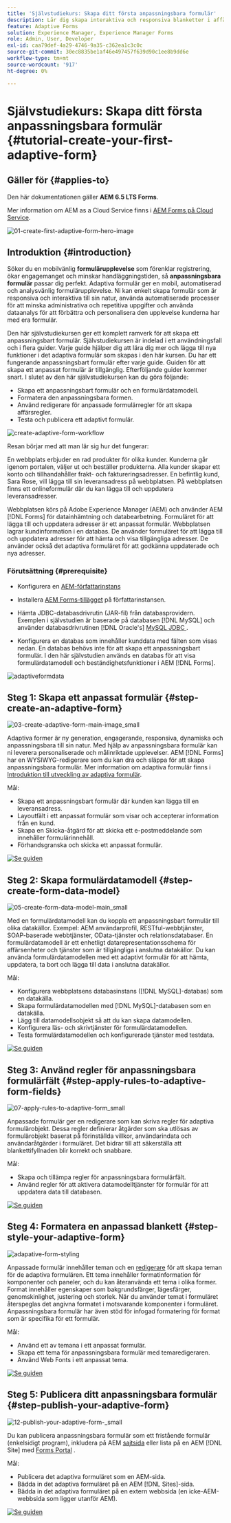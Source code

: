 ```yaml
---
title: 'Självstudiekurs: Skapa ditt första anpassningsbara formulär'
description: Lär dig skapa interaktiva och responsiva blanketter i affärsklass.
feature: Adaptive Forms
solution: Experience Manager, Experience Manager Forms
role: Admin, User, Developer
exl-id: caa79def-4a29-4746-9a35-c362ea1c3c0c
source-git-commit: 30ec8835be1af46e497457f639d90c1ee8b9dd6e
workflow-type: tm+mt
source-wordcount: '917'
ht-degree: 0%

---
```


# Självstudiekurs: Skapa ditt första anpassningsbara formulär {#tutorial-create-your-first-adaptive-form}

## Gäller för {#applies-to}

Den här dokumentationen gäller **AEM 6.5 LTS Forms**.

Mer information om AEM as a Cloud Service finns i [AEM Forms på Cloud Service](https://experienceleague.adobe.com/docs/experience-manager-cloud-service/content/forms/adaptive-forms-authoring/authoring-adaptive-forms-foundation-components/create-an-adaptive-form-on-forms-cs/creating-adaptive-form.html).


![01-create-first-adaptive-form-hero-image](assets/01-create-first-adaptive-form-hero-image.png)

## Introduktion {#introduction}

Söker du en mobilvänlig **formulärupplevelse** som förenklar registrering, ökar engagemanget och minskar handläggningstiden, så **anpassningsbara formulär** passar dig perfekt. Adaptiva formulär ger en mobil, automatiserad och analysvänlig formulärupplevelse. Ni kan enkelt skapa formulär som är responsiva och interaktiva till sin natur, använda automatiserade processer för att minska administrativa och repetitiva uppgifter och använda dataanalys för att förbättra och personalisera den upplevelse kunderna har med era formulär.

Den här självstudiekursen ger ett komplett ramverk för att skapa ett anpassningsbart formulär. Självstudiekursen är indelad i ett användningsfall och i flera guider. Varje guide hjälper dig att lära dig mer och lägga till nya funktioner i det adaptiva formulär som skapas i den här kursen. Du har ett fungerande anpassningsbart formulär efter varje guide. Guiden för att skapa ett anpassat formulär är tillgänglig. Efterföljande guider kommer snart. I slutet av den här självstudiekursen kan du göra följande:

* Skapa ett anpassningsbart formulär och en formulärdatamodell.
* Formatera den anpassningsbara formen.
* Använd redigerare för anpassade formulärregler för att skapa affärsregler.
* Testa och publicera ett adaptivt formulär.

![create-adaptive-form-workflow](assets/create-daptive-form-workflow.png)

Resan börjar med att man lär sig hur det fungerar:

En webbplats erbjuder en rad produkter för olika kunder. Kunderna går igenom portalen, väljer ut och beställer produkterna. Alla kunder skapar ett konto och tillhandahåller frakt- och faktureringsadresser. En befintlig kund, Sara Rose, vill lägga till sin leveransadress på webbplatsen. På webbplatsen finns ett onlineformulär där du kan lägga till och uppdatera leveransadresser.

Webbplatsen körs på Adobe Experience Manager (AEM) och använder AEM [!DNL Forms] för datainhämtning och databearbetning. Formuläret för att lägga till och uppdatera adresser är ett anpassat formulär. Webbplatsen lagrar kundinformation i en databas. De använder formuläret för att lägga till och uppdatera adresser för att hämta och visa tillgängliga adresser. De använder också det adaptiva formuläret för att godkänna uppdaterade och nya adresser.

### Förutsättning {#prerequisite}

* Konfigurera en [AEM-författarinstans](https://experienceleague.adobe.com/docs/experience-manager-65-lts/content/implementing/deploying/deploying/deploy.html#author-and-publish-installs)
* Installera [AEM Forms-tillägget](../../forms/using/installing-configuring-aem-forms-osgi.md) på författarinstansen.
* Hämta JDBC-databasdrivrutin (JAR-fil) från databasprovidern. Exemplen i självstudien är baserade på databasen [!DNL MySQL] och använder databasdrivrutinen [!DNL Oracle's] [MySQL JDBC ](https://dev.mysql.com/downloads/connector/j/5.1.html).

* Konfigurera en databas som innehåller kunddata med fälten som visas nedan. En databas behövs inte för att skapa ett anpassningsbart formulär. I den här självstudien används en databas för att visa formulärdatamodell och beständighetsfunktioner i AEM [!DNL Forms].

![adaptiveformdata](assets/adaptiveformdata.png)

## Steg 1: Skapa ett anpassat formulär {#step-create-an-adaptive-form}

![03-create-adaptive-form-main-image_small](assets/03-create-adaptive-form-main-image_small.png)

Adaptiva former är ny generation, engagerande, responsiva, dynamiska och anpassningsbara till sin natur. Med hjälp av anpassningsbara formulär kan ni leverera personaliserade och målinriktade upplevelser. AEM [!DNL Forms] har en WYSIWYG-redigerare som du kan dra och släppa för att skapa anpassningsbara formulär. Mer information om adaptiva formulär finns i [Introduktion till utveckling av adaptiva formulär](../../forms/using/introduction-forms-authoring.md).

Mål:

* Skapa ett anpassningsbart formulär där kunden kan lägga till en leveransadress.
* Layoutfält i ett anpassat formulär som visar och accepterar information från en kund.
* Skapa en Skicka-åtgärd för att skicka ett e-postmeddelande som innehåller formulärinnehåll.
* Förhandsgranska och skicka ett anpassat formulär.

[![Se guiden](assets/see-the-guide-sm.png)](create-adaptive-form.md)

## Steg 2: Skapa formulärdatamodell {#step-create-form-data-model}

![05-create-form-data-model-main_small](assets/05-create-form-data-model-main_small.png)

Med en formulärdatamodell kan du koppla ett anpassningsbart formulär till olika datakällor. Exempel: AEM användarprofil, RESTful-webbtjänster, SOAP-baserade webbtjänster, OData-tjänster och relationsdatabaser. En formulärdatamodell är ett enhetligt datarepresentationsschema för affärsenheter och tjänster som är tillgängliga i anslutna datakällor. Du kan använda formulärdatamodellen med ett adaptivt formulär för att hämta, uppdatera, ta bort och lägga till data i anslutna datakällor.

Mål:

* Konfigurera webbplatsens databasinstans ([!DNL MySQL]-databas) som en datakälla.
* Skapa formulärdatamodellen med [!DNL MySQL]-databasen som en datakälla.
* Lägg till datamodellsobjekt så att du kan skapa datamodellen.
* Konfigurera läs- och skrivtjänster för formulärdatamodellen.
* Testa formulärdatamodellen och konfigurerade tjänster med testdata.

[![Se guiden](assets/see-the-guide-sm.png)](create-form-data-model.md)

## Steg 3: Använd regler för anpassningsbara formulärfält {#step-apply-rules-to-adaptive-form-fields}

![07-apply-rules-to-adaptive-form_small](assets/07-apply-rules-to-adaptive-form_small.png)

Anpassade formulär ger en redigerare som kan skriva regler för adaptiva formulärobjekt. Dessa regler definierar åtgärder som ska utlösas av formulärobjekt baserat på förinställda villkor, användarindata och användaråtgärder i formuläret. Det bidrar till att säkerställa att blankettifyllnaden blir korrekt och snabbare.

Mål:

* Skapa och tillämpa regler för anpassningsbara formulärfält.
* Använd regler för att aktivera datamodelltjänster för formulär för att uppdatera data till databasen.

[![Se guiden](assets/see-the-guide-sm.png)](apply-rules-to-adaptive-form-fields.md)

## Steg 4: Formatera en anpassad blankett {#step-style-your-adaptive-form}

![adapative-form-styling](/help/forms/using/assets/09-style-your-adaptive-form-small.png)

Anpassade formulär innehåller teman och en [redigerare](../../forms/using/themes.md) för att skapa teman för de adaptiva formulären. Ett tema innehåller formatinformation för komponenter och paneler, och du kan återanvända ett tema i olika former. Format innehåller egenskaper som bakgrundsfärger, lägesfärger, genomskinlighet, justering och storlek. När du använder temat i formuläret återspeglas det angivna formatet i motsvarande komponenter i formuläret. Anpassningsbara formulär har även stöd för infogad formatering för format som är specifika för ett formulär.

Mål:

* Använd ett av temana i ett anpassat formulär.
* Skapa ett tema för anpassningsbara formulär med temaredigeraren.
* Använd Web Fonts i ett anpassat tema.

[![Se guiden](assets/see-the-guide-sm.png)](style-your-adaptive-form.md)

## Steg 5: Publicera ditt anpassningsbara formulär {#step-publish-your-adaptive-form}

![12-publish-your-adaptive-form-_small](assets/12-publish-your-adaptive-form-_small.png)

Du kan publicera anpassningsbara formulär som ett fristående formulär (enkelsidigt program), inkludera på AEM [sajtsida](/help/forms/using/embed-adaptive-form-aem-sites.md) eller lista på en AEM [!DNL Site] med [Forms Portal](../../forms/using/introduction-publishing-forms.md) .

Mål:

* Publicera det adaptiva formuläret som en AEM-sida.
* Bädda in det adaptiva formuläret på en AEM [!DNL Sites]-sida.
* Bädda in det adaptiva formuläret på en extern webbsida (en icke-AEM-webbsida som ligger utanför AEM).

[![Se guiden](assets/see-the-guide-sm.png)](publish-your-adaptive-form.md)

